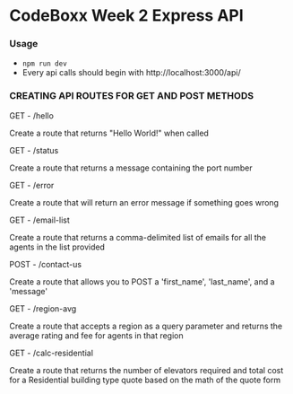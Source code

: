 # CodeBoxx Week 2 Express API

### Usage

- `npm run dev`
- Every api calls should begin with http://localhost:3000/api/

### CREATING API ROUTES FOR GET AND POST METHODS
GET - /hello

Create a route that returns "Hello World!" when called

 

GET - /status

Create a route that returns a message containing the port number

 

GET - /error

Create a route that will return an error message if something goes wrong

 

GET - /email-list

Create a route that returns a comma-delimited list of emails for all the agents in the list provided

 

POST - /contact-us

Create a route that allows you to POST a 'first_name', 'last_name', and a 'message'

 

GET - /region-avg

Create a route that accepts a region as a query parameter and returns the average rating and fee for agents in that region

 

GET - /calc-residential

Create a route that returns the number of elevators required and total cost for a Residential building type quote based on the math of the quote form
